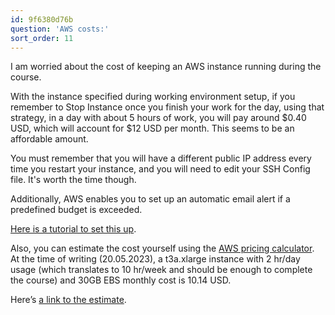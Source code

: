 ```yaml
---
id: 9f6380d76b
question: 'AWS costs:'
sort_order: 11
---
```


I am worried about the cost of keeping an AWS instance running during the course.

With the instance specified during working environment setup, if you remember to Stop Instance once you finish your work for the day, using that strategy, in a day with about 5 hours of work, you will pay around $0.40 USD, which will account for $12 USD per month. This seems to be an affordable amount.

You must remember that you will have a different public IP address every time you restart your instance, and you will need to edit your SSH Config file. It's worth the time though.

Additionally, AWS enables you to set up an automatic email alert if a predefined budget is exceeded. 

[Here is a tutorial to set this up](https://www.c-sharpcorner.com/article/set-up-an-iam-user-and-the-alert-for-budget-in-aws/).

Also, you can estimate the cost yourself using the [AWS pricing calculator](https://calculator.aws/#/). At the time of writing (20.05.2023), a t3a.xlarge instance with 2 hr/day usage (which translates to 10 hr/week and should be enough to complete the course) and 30GB EBS monthly cost is 10.14 USD.

Here’s [a link to the estimate](https://calculator.aws/#/estimate?id=b24f75864e0af54cbfeeb6083e1c74c605923c65).